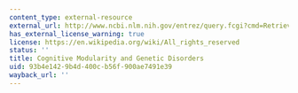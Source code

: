 ```yaml
---
content_type: external-resource
external_url: http://www.ncbi.nlm.nih.gov/entrez/query.fcgi?cmd=Retrieve&db=PubMed&dopt=Citation&list_uids=10600749
has_external_license_warning: true
license: https://en.wikipedia.org/wiki/All_rights_reserved
status: ''
title: Cognitive Modularity and Genetic Disorders
uid: 93b4e142-9b4d-400c-b56f-900ae7491e39
wayback_url: ''
---
```

